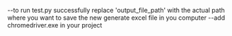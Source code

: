 --to run test.py successfully replace  'output_file_path' with the actual path where you want to save the new generate excel file in you computer
--add chromedriver.exe in your project
